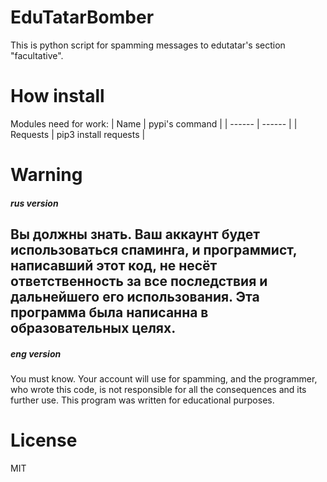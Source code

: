 # EduTatarBomber
This is python script for spamming messages to edutatar's section "facultative".

# How install
Modules need for work: 
| Name | pypi's command |
| ------ | ------ |
| Requests | pip3 install requests |

# Warning
##### rus version #####
Вы должны знать. 
Ваш аккаунт будет использоваться спаминга, и программист, написавший этот код, не несёт ответственность за все последствия и дальнейшего его использования. 
Эта программа была написанна в образовательных целях.
---
##### eng version #####
You must know. 
Your account will use for spamming, and the programmer, who wrote this code, is not responsible for all the consequences and its further use. 
This program was written for educational purposes.

# License 
MIT

